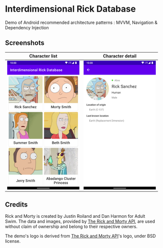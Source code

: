 # Interdimensional Rick Database

Demo of Android recommended architecture patterns : MVVM, Navigation & Dependency Injection

## Screenshots

Character list | Character detail
-------------- | ----------------
![Character list](demo/Screenshot_20200831-220215_Interdimensional_Rick_Database.png) | ![Character detail](demo/Screenshot_20200831-220227_Interdimensional_Rick_Database.png)

## Credits

Rick and Morty is created by Justin Roiland and Dan Harmon for Adult Swim. The data and images, provided by [The Rick and Morty API](https://rickandmortyapi.com/), are used without claim of ownership and belong to their respective owners.

The demo's logo is derived from [The Rick and Morty API](https://rickandmortyapi.com/)'s logo, under BSD license.
